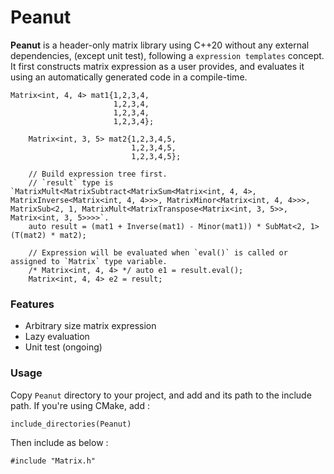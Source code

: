 # Peanut
**Peanut** is a header-only matrix library using C++20 without any external dependencies, (except unit test), following a `expression templates` concept. It first constructs matrix expression as a user provides, and evaluates it using an automatically generated code in a compile-time.

```
Matrix<int, 4, 4> mat1{1,2,3,4,
                       1,2,3,4,
                       1,2,3,4,
                       1,2,3,4};

    Matrix<int, 3, 5> mat2{1,2,3,4,5,
                           1,2,3,4,5,
                           1,2,3,4,5};

    // Build expression tree first.
    // `result` type is `MatrixMult<MatrixSubtract<MatrixSum<Matrix<int, 4, 4>, MatrixInverse<Matrix<int, 4, 4>>>, MatrixMinor<Matrix<int, 4, 4>>>, MatrixSub<2, 1, MatrixMult<MatrixTranspose<Matrix<int, 3, 5>>, Matrix<int, 3, 5>>>>`.
    auto result = (mat1 + Inverse(mat1) - Minor(mat1)) * SubMat<2, 1>(T(mat2) * mat2);

    // Expression will be evaluated when `eval()` is called or assigned to `Matrix` type variable.
    /* Matrix<int, 4, 4> */ auto e1 = result.eval();
    Matrix<int, 4, 4> e2 = result;
```

### Features
- Arbitrary size matrix expression
- Lazy evaluation
- Unit test (ongoing)

### Usage
Copy `Peanut` directory to your project, and add and its path to the include path. If you're using CMake, add :

    include_directories(Peanut)

Then include as below :

    #include "Matrix.h"

